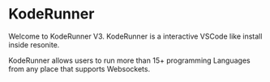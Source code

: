 # KodeRunner

Welcome to KodeRunner V3.
KodeRunner is a interactive VSCode like install inside resonite.


KodeRunner allows users to run more than 15+ programming Languages from any place that supports Websockets.
